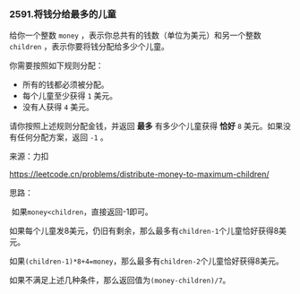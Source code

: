 ### 2591.将钱分给最多的儿童

给你一个整数 `money` ，表示你总共有的钱数（单位为美元）和另一个整数 `children` ，表示你要将钱分配给多少个儿童。

你需要按照如下规则分配：

- 所有的钱都必须被分配。
- 每个儿童至少获得 `1` 美元。
- 没有人获得 `4` 美元。

请你按照上述规则分配金钱，并返回 **最多** 有多少个儿童获得 **恰好** `8` 美元。如果没有任何分配方案，返回 `-1` 。

来源：力扣

https://leetcode.cn/problems/distribute-money-to-maximum-children/



思路：

​		如果`money<children`，直接返回-1即可。

​		如果每个儿童发8美元，仍旧有剩余，那么最多有`children-1`个儿童恰好获得8美元。

​		如果`(children-1)*8+4=money`，那么最多有`children-2`个儿童恰好获得8美元。

​		如果不满足上述几种条件，那么返回值为`(money-children)/7`。

​		

